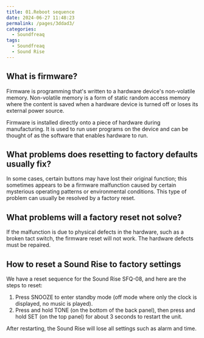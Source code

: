 ```yaml
---
title: 01.Reboot sequence
date: 2024-06-27 11:48:23
permalink: /pages/3ddad3/
categories: 
  - Soundfreaq
tags: 
  - Soundfreaq
  - Sound Rise
---
```


## What is firmware?

Firmware is programming that's written to a hardware device's non-volatile memory. Non-volatile memory is a form of static random access memory where the content is saved when a hardware device is turned off or loses its external power source.

Firmware is installed directly onto a piece of hardware during manufacturing. It is used to run user programs on the device and can be thought of as the software that enables hardware to run.

## What problems does resetting to factory defaults usually fix?

In some cases, certain buttons may have lost their original function; this sometimes appears to be a firmware malfunction caused by certain mysterious operating patterns or environmental conditions. This type of problem can usually be resolved by a factory reset.

## What problems will a factory reset not solve?

If the malfunction is due to physical defects in the hardware, such as a broken tact switch, the firmware reset will not work. The hardware defects must be repaired.

## How to reset a Sound Rise to factory settings

We have a reset sequence for the Sound Rise SFQ-08, and here are the steps to reset:

1. Press SNOOZE to enter standby mode (off mode where only the clock is displayed, no music is played).
2. Press and hold TONE (on the bottom of the back panel), then press and hold SET (on the top panel) for about 3 seconds to restart the unit.

After restarting, the Sound Rise will lose all settings such as alarm and time.
